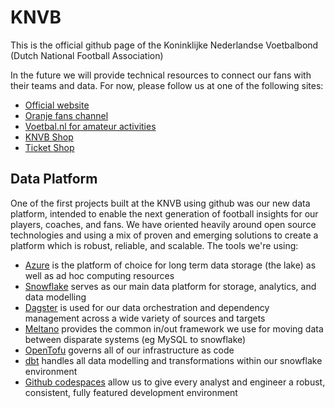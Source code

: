 # KNVB

This is the official github page of the Koninklijke Nederlandse Voetbalbond (Dutch National Football Association)

In the future we will provide technical resources to connect our fans with their teams and data. For now, please follow us at one of the following sites:

* [Official website](https://www.knvb.nl)
* [Oranje fans channel](https://www.onsoranje.nl)
* [Voetbal.nl for amateur activities](https://www.voetbal.nl/inloggen)
* [KNVB Shop](https://www.knvbshop.nl/)
* [Ticket Shop](https://ticketing.knvb.nl)


## Data Platform
One of the first projects built at the KNVB using github was our new data platform, intended to enable the next generation of football insights for our players, coaches, and fans. We have oriented heavily around open source technologies and using a mix of proven and emerging solutions to create a platform which is robust, reliable, and scalable. The tools we're using:
* [Azure](https://azure.microsoft.com/en-us) is the platform of choice for long term data storage (the lake) as well as ad hoc computing resources
* [Snowflake](https://www.snowflake.com/en/) serves as our main data platform for storage, analytics, and data modelling
* [Dagster](https://dagster.io) is used for our data orchestration and dependency management across a wide variety of sources and targets
* [Meltano](https://meltano.com/) provides the common in/out framework we use for moving data between disparate systems (eg MySQL to snowflake)
* [OpenTofu](https://opentofu.org/) governs all of our infrastructure as code
* [dbt](https://www.getdbt.com/) handles all data modelling and transformations within our snowflake environment
* [Github codespaces](https://github.com/features/codespaces) allow us to give every analyst and engineer a robust, consistent, fully featured development environment
